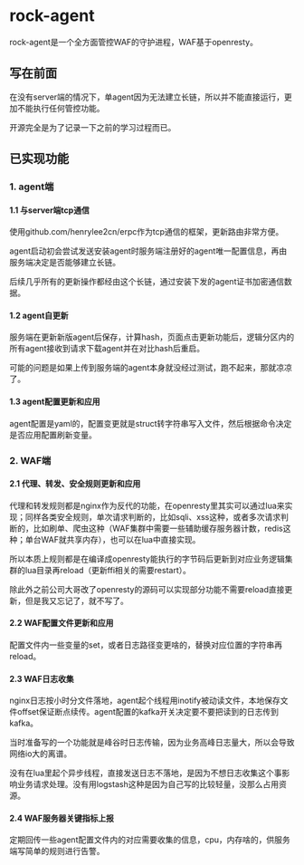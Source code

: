 # rock-agent
rock-agent是一个全方面管控WAF的守护进程，WAF基于openresty。

## 写在前面
在没有server端的情况下，单agent因为无法建立长链，所以并不能直接运行，更加不能执行任何管控功能。

开源完全是为了记录一下之前的学习过程而已。
## 已实现功能
### 1. agent端
#### 1.1 与server端tcp通信

使用github.com/henrylee2cn/erpc作为tcp通信的框架，更新路由非常方便。

agent启动初会尝试发送安装agent时服务端注册好的agent唯一配置信息，再由服务端决定是否能够建立长链。

后续几乎所有的更新操作都经由这个长链，通过安装下发的agent证书加密通信数据。

#### 1.2 agent自更新
服务端在更新新版agent后保存，计算hash，页面点击更新功能后，逻辑分区内的所有agent接收到请求下载agent并在对比hash后重启。

可能的问题是如果上传到服务端的agent本身就没经过测试，跑不起来，那就凉凉了。
#### 1.3 agent配置更新和应用
agent配置是yaml的，配置变更就是struct转字符串写入文件，然后根据命令决定是否应用配置刷新变量。
### 2. WAF端
#### 2.1 代理、转发、安全规则更新和应用
代理和转发规则都是nginx作为反代的功能，在openresty里其实可以通过lua来实现；同样各类安全规则，单次请求判断的，比如sqli、xss这种，或者多次请求判断的，比如刷单、爬虫这种（WAF集群中需要一些辅助缓存服务器计数，redis这种；单台WAF就共享内存），也可以在lua中直接实现。

所以本质上规则都是在编译成openresty能执行的字节码后更新到对应业务逻辑集群的lua目录再reload（更新ffi相关的需要restart）。

除此外之前公司大哥改了openresty的源码可以实现部分功能不需要reload直接更新，但是我又忘记了，就不写了。
#### 2.2 WAF配置文件更新和应用
配置文件内一些变量的set，或者日志路径变更啥的，替换对应位置的字符串再reload。
#### 2.3 WAF日志收集
nginx日志按小时分文件落地，agent起个线程用inotify被动读文件，本地保存文件offset保证断点续传。agent配置的kafka开关决定要不要把读到的日志传到kafka。

当时准备写的一个功能就是峰谷时日志传输，因为业务高峰日志量大，所以会导致网络io大的离谱。

没有在lua里起个异步线程，直接发送日志不落地，是因为不想日志收集这个事影响业务请求处理。没有用logstash这种是因为自己写的比较轻量，没那么占用资源。
#### 2.4 WAF服务器关键指标上报
定期回传一些agent配置文件内的对应需要收集的信息，cpu，内存啥的，供服务端写简单的规则进行告警。